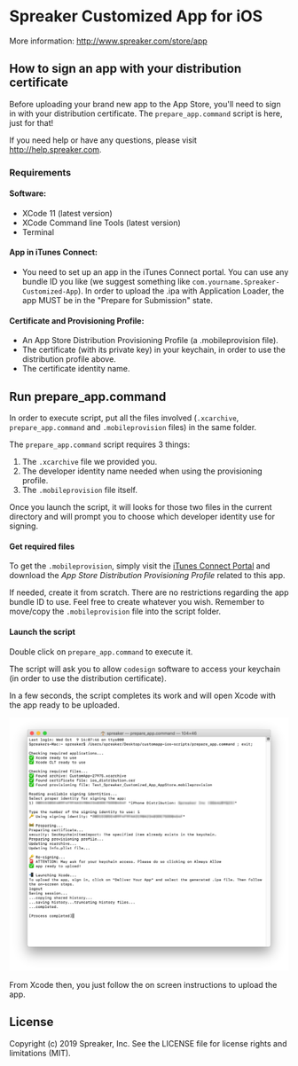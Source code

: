 # Spreaker Customized App for iOS

More information:
http://www.spreaker.com/store/app


## How to sign an app with your distribution certificate

Before uploading your brand new app to the App Store, you'll need to sign in with your distribution certificate. The `prepare_app.command` script is here, just for that!

If you need help or have any questions, please visit http://help.spreaker.com.



### Requirements

#### Software:
* XCode 11 (latest version)
* XCode Command line Tools (latest version)
* Terminal


#### App in iTunes Connect:
* You need to set up an app in the iTunes Connect portal. You can use any bundle ID you like (we suggest something like `com.yourname.Spreaker-Customized-App`).
In order to upload the .ipa with Application Loader, the app MUST be in the "Prepare for Submission" state.


#### Certificate and Provisioning Profile:
* An App Store Distribution Provisioning Profile (a .mobileprovision file).
* The certificate (with its private key) in your keychain, in order to use the distribution profile above.
* The certificate identity name.



## Run prepare_app.command

In order to execute script, put all the files involved (`.xcarchive`, `prepare_app.command` and `.mobileprovision` files) in the same folder.

The `prepare_app.command` script requires 3 things:

 1. The `.xcarchive` file we provided you.
 2. The developer identity name needed when using the provisioning profile.
 3. The `.mobileprovision` file itself.

Once you launch the script, it will looks for those two files in the current directory and will prompt you to choose which developer identity use for signing.

#### Get required files

To get the `.mobileprovision`, simply visit the [iTunes Connect Portal](https://developer.apple.com/account/ios/profile/profileList.action) and download the *App Store Distribution Provisioning Profile* related to this app.

If needed, create it from scratch. There are no restrictions regarding the app bundle ID to use. Feel free to create whatever you wish.
Remember to move/copy the `.mobileprovision` file into the script folder.

#### Launch the script

Double click on `prepare_app.command` to execute it.

The script will ask you to allow `codesign` software to access your keychain (in order to use the distribution certificate).

In a few seconds, the script completes its work and will open Xcode with the app ready to be uploaded.

![Execution example](example.png)

From Xcode then, you just follow the on screen instructions to upload the app.


## License

Copyright (c) 2019 Spreaker, Inc. See the LICENSE file for license rights and limitations (MIT).
